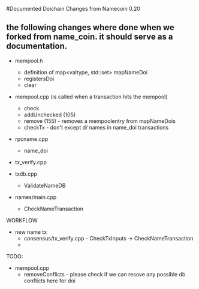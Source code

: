 #Documented Doichain Changes from Namecoin 0.20

## the following changes where done when we forked from name_coin. it should serve as a documentation.

- mempool.h 
	- definition of map<valtype, std::set<uint256>> mapNameDoi
	- registersDoi
	- clear
	
- mempool.cpp (is called when a transaction hits the mempool) 
	- check 
	- addUnchecked (105)
	- remove (155) - removes a mempoolentry from mapNameDois
	- checkTx - don't except d/ names in name_doi transactions
	
- rpcname.cpp  
	- name_doi 

- tx_verify.cpp
- txdb.cpp
	- ValidateNameDB 
- names/main.cpp
	- CheckNameTransaction 


WORKFLOW
- new name tx
	- consensus/tx_verify.cpp - CheckTxInputs -> CheckNameTransaction
	- 
	
	
TODO:
- mempool.cpp 
	- removeConflicts - please check if we can resove any possible db conflicts here for doi
	
	